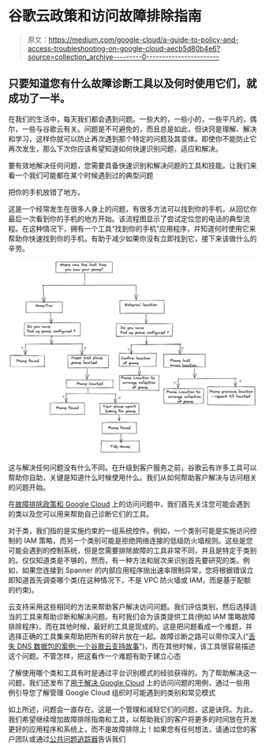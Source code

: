 # 谷歌云政策和访问故障排除指南

> 原文：<https://medium.com/google-cloud/a-guide-to-policy-and-access-troubleshooting-on-google-cloud-aecb5d80b4e6?source=collection_archive---------0----------------------->

## 只要知道您有什么故障诊断工具以及何时使用它们，就成功了一半。

在我们的生活中，每天我们都会遇到问题。一些大的，一些小的，一些平凡的，偶尔，一些与谷歌云有关。问题是不可避免的，而且总是如此，但诀窍是理解、解决和学习，这样你就可以防止再次遇到那个特定的问题及其变体。即使你不能防止它再次发生，那么下次你应该希望知道如何快速识别问题，适应和解决。

要有效地解决任何问题，您需要具备快速识别和解决问题的工具和技能。让我们来看一个我们可能都在某个时候遇到过的典型问题

把你的手机放错了地方。

这是一个经常发生在很多人身上的问题，有很多方法可以找到你的手机，从回忆你最后一次看到你的手机的地方开始。该流程图显示了尝试定位您的电话的典型流程。在这种情况下，拥有一个工具“找到你的手机”应用程序，并知道何时使用它来帮助你快速找到你的手机，有助于减少如果你没有立即找到它，接下来该做什么的辛劳。

![](img/bb10901c5bc35e615e438f5254d84df1.png)

这与解决任何问题没有什么不同。在升级到客户服务之前，谷歌云有许多工具可以帮助你自助，关键是知道什么时候使用什么。我们从如何帮助客户解决与访问相关的问题开始。

在[故障排除政策和 Google Cloud](https://cloud.google.com/architecture/troubleshooting-policy-and-access-problems) 上的访问问题中，我们首先关注您可能会遇到的类以及您可以用来帮助自己诊断它们的工具。

对于类，我们指的是实施约束的一组系统控件。例如，一个类别可能是实施访问控制的 IAM 策略，而另一个类别可能是拒绝网络连接的低级防火墙规则。这些是您可能会遇到的控制系统，但是您需要排除故障的工具非常不同，并且是特定于类别的。仅仅知道类是不够的，然而，有一种方法和层次来识别首先要研究的类。例如，如果您连接到 Spanner 的内部应用程序抛出速率限制异常，您将根据错误立即知道首先调查哪个类(在这种情况下，不是 VPC 防火墙或 IAM，而是基于配额的约束)。

云支持采用这些相同的方法来帮助客户解决访问问题。我们评估类别，然后选择适当的工具来帮助诊断和解决问题。有时我们会为该类提供工具(例如 IAM 策略故障排除程序)，而在其他时候，最好的工具是现成的。这是把问题看成一个难题，并选择正确的工具集来帮助把所有的碎片放在一起。故障诊断之路可以带你深入(“[丢失 DNS 数据包的案例:一个谷歌云支持故事](https://cloud.google.com/blog/topics/inside-google-cloud/google-cloud-support-engineer-solves-a-tough-dns-case)”)，而在其他时候，该工具很容易描述这个问题。不管怎样，把这看作一个难题有助于建立心态

了解使用哪个类和工具有时是通过平台识别模式的经验获得的。为了帮助解决这一问题，我们还发布了[用于解决 Google Cloud](https://cloud.google.com/architecture/troubleshooting-policy-and-access-problems-use-cases) 上的访问问题的用例，通过一些用例引导您了解管理 Google Cloud 组织时可能遇到的类别和常见模式

如上所述，问题会一直存在。这是一个管理和减轻它们的问题，这是诀窍。为此，我们希望继续增加故障排除指南和工具，以帮助我们的客户将更多的时间放在开发更好的应用程序和系统上，而不是故障排除上！如果您有任何想法，请通过您的客户团队或通过[公共问题追踪器](https://developers.google.com/issue-tracker)告诉我们